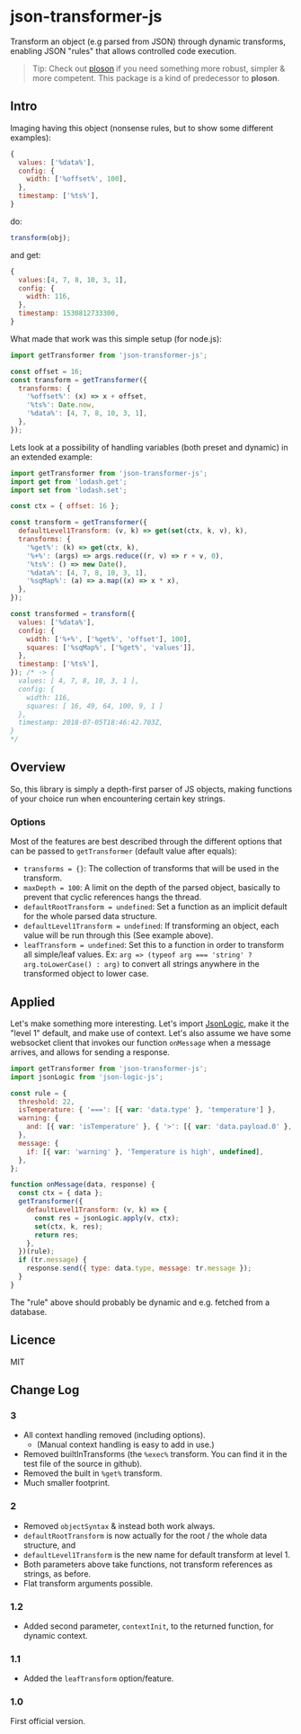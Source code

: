 # json-transformer-js

Transform an object (e.g parsed from JSON) through dynamic transforms, enabling JSON "rules" that allows controlled code execution.

> Tip: Check out [ploson](https://npmjs.org/package/ploson) if you need something more robust, simpler & more competent. This package is a kind of predecessor to **ploson**.

## Intro

Imaging having this object (nonsense rules, but to show some different examples):

```js
{
  values: ['%data%'],
  config: {
    width: ['%offset%', 100],
  },
  timestamp: ['%ts%'],
}
```

do:

```js
transform(obj);
```

and get:

```js
{
  values:[4, 7, 8, 10, 3, 1],
  config: {
    width: 116,
  },
  timestamp: 1530812733300,
}
```

What made that work was this simple setup (for node.js):

```js
import getTransformer from 'json-transformer-js';

const offset = 16;
const transform = getTransformer({
  transforms: {
    '%offset%': (x) => x + offset,
    '%ts%': Date.now,
    '%data%': [4, 7, 8, 10, 3, 1],
  },
});
```

Lets look at a possibility of handling variables (both preset and dynamic) in an extended example:

```js
import getTransformer from 'json-transformer-js';
import get from 'lodash.get';
import set from 'lodash.set';

const ctx = { offset: 16 };

const transform = getTransformer({
  defaultLevel1Transform: (v, k) => get(set(ctx, k, v), k),
  transforms: {
    '%get%': (k) => get(ctx, k),
    '%+%': (args) => args.reduce((r, v) => r + v, 0),
    '%ts%': () => new Date(),
    '%data%': [4, 7, 8, 10, 3, 1],
    '%sqMap%': (a) => a.map((x) => x * x),
  },
});

const transformed = transform({
  values: ['%data%'],
  config: {
    width: ['%+%', ['%get%', 'offset'], 100],
    squares: ['%sqMap%', ['%get%', 'values']],
  },
  timestamp: ['%ts%'],
}); /* -> {
  values: [ 4, 7, 8, 10, 3, 1 ],
  config: {
    width: 116,
    squares: [ 16, 49, 64, 100, 9, 1 ]
  },
  timestamp: 2018-07-05T18:46:42.703Z,
}
*/
```

## Overview

So, this library is simply a depth-first parser of JS objects, making functions of your choice run when encountering certain key strings.

### Options

Most of the features are best described through the different options that can be passed to `getTransformer` (default value after equals):

- `transforms = {}`: The collection of transforms that will be used in the transform.
- `maxDepth = 100`: A limit on the depth of the parsed object, basically to prevent that cyclic references hangs the thread.
- `defaultRootTransform = undefined`: Set a function as an implicit default for the whole parsed data structure.
- `defaultLevel1Transform = undefined`: If transforming an object, each value will be run through this (See example above).
- `leafTransform = undefined`: Set this to a function in order to transform all simple/leaf values. Ex: `arg => (typeof arg === 'string' ? arg.toLowerCase() : arg)` to convert all strings anywhere in the transformed object to lower case.

## Applied

Let's make something more interesting. Let's import [JsonLogic](http://jsonlogic.com), make it the "level 1" default, and make use of context. Let's also assume we have some websocket client that invokes our function `onMessage` when a message arrives, and allows for sending a response.

```js
import getTransformer from 'json-transformer-js';
import jsonLogic from 'json-logic-js';

const rule = {
  threshold: 22,
  isTemperature: { '===': [{ var: 'data.type' }, 'temperature'] },
  warning: {
    and: [{ var: 'isTemperature' }, { '>': [{ var: 'data.payload.0' }, { var: 'threshold' }] }],
  },
  message: {
    if: [{ var: 'warning' }, 'Temperature is high', undefined],
  },
};

function onMessage(data, response) {
  const ctx = { data };
  getTransformer({
    defaultLevel1Transform: (v, k) => {
      const res = jsonLogic.apply(v, ctx);
      set(ctx, k, res);
      return res;
    },
  })(rule);
  if (tr.message) {
    response.send({ type: data.type, message: tr.message });
  }
}
```

The "rule" above should probably be dynamic and e.g. fetched from a database.

## Licence

MIT

## Change Log

### 3

- All context handling removed (including options).
  - (Manual context handling is easy to add in use.)
- Removed builtInTransforms (the `%exec%` transform. You can find it in the test file of the source in github).
- Removed the built in `%get%` transform.
- Much smaller footprint.

### 2

- Removed `objectSyntax` & instead both work always.
- `defaultRootTransform` is now actually for the root / the whole data structure, and
- `defaultLevel1Transform` is the new name for default transform at level 1.
- Both parameters above take functions, not transform references as strings, as before.
- Flat transform arguments possible.

### 1.2

- Added second parameter, `contextInit`, to the returned function, for dynamic context.

### 1.1

- Added the `leafTransform` option/feature.

### 1.0

First official version.
